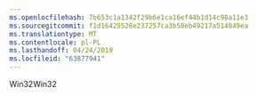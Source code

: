 ```yaml
---
ms.openlocfilehash: 7b653c1a1342f29b6e1ca16ef44b1d14c98a11e3
ms.sourcegitcommit: f1d16425528e237257ca3b58eb49217a514849ea
ms.translationtype: MT
ms.contentlocale: pl-PL
ms.lasthandoff: 04/24/2019
ms.locfileid: "63877941"
---
```

<span data-ttu-id="606a1-101">Win32</span><span class="sxs-lookup"><span data-stu-id="606a1-101">Win32</span></span>